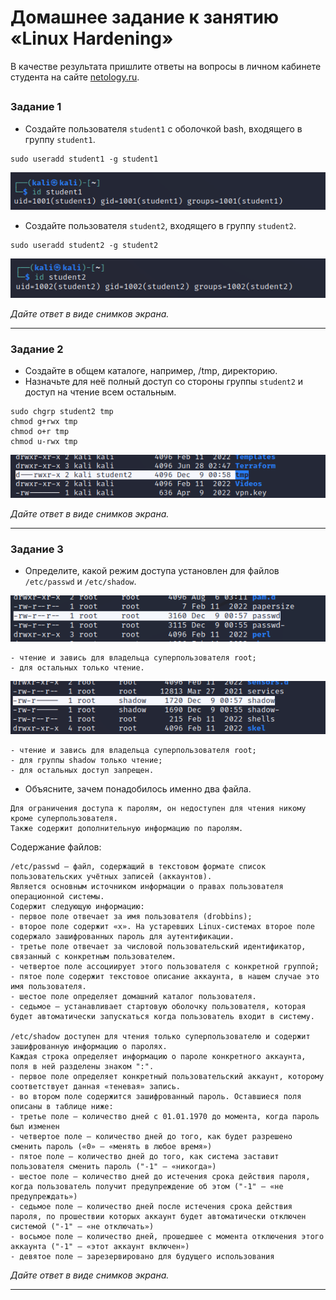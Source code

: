 # Домашнее задание к занятию «Linux Hardening»

В качестве результата пришлите ответы на вопросы в личном кабинете студента на сайте [netology.ru](https://netology.ru/).

## 

### Задание 1

- Создайте пользователя `student1` с оболочкой bash, входящего в группу `student1`.

```text
sudo useradd student1 -g student1
```

![](img/45/1-создан%20пользователь%20student1.png)

- Создайте пользователя `student2`, входящего в группу `student2`.

```text
sudo useradd student2 -g student2
```

![](img/45/2-создан%20второй%20пользователь.png)

*Дайте ответ в виде снимков экрана.*

------

### Задание 2

- Создайте в общем каталоге, например, /tmp, директорию.
- Назначьте для неё полный доступ со стороны группы `student2` и доступ на чтение всем остальным.

```text
sudo chgrp student2 tmp
chmod g+rwx tmp
chmod o+r tmp
chmod u-rwx tmp
```

![](img/45/8-доработанные%20права.png)

*Дайте ответ в виде снимков экрана.*

------

### Задание 3

- Определите, какой режим доступа установлен для файлов `/etc/passwd` и `/etc/shadow`.

![](img/45/4-passw.png)
```text
- чтение и завись для владельца суперпользователя root;
- для остальных только чтение.
```

![](img/45/5-shadow.png)
```text
- чтение и завись для владельца суперпользователя root;
- для группы shadow только чтение;
- для остальных доступ запрещен.
```

- Объясните, зачем понадобилось именно два файла. 

```text
Для ограничения доступа к паролям, он недоступен для чтения никому кроме суперпользователя.
Также содержит дополнительную информацию по паролям.
```

Содержание файлов:

```text
/etc/passwd — файл, содержащий в текстовом формате список пользовательских учётных записей (аккаунтов).
Является основным источником информации о правах пользователя операционной системы. 
Содержит следующую информацию:
- первое поле отвечает за имя пользователя (drobbins);
- второе поле содержит «x». На устаревших Linux-системах второе поле содержало зашифрованных пароль для аутентификации.
- третье поле отвечает за числовой пользовательский идентификатор, связанный с конкретным пользователем.
- четвертое поле ассоциирует этого пользователя с конкретной группой; 
- пятое поле содержит текстовое описание аккаунта, в нашем случае это имя пользователя.
- шестое поле определяет домашний каталог пользователя.
- седьмое — устанавливает стартовую оболочку пользователя, которая будет автоматически запускаться когда пользователь входит в систему.

/etc/shadow доступен для чтения только суперпользователю и содержит зашифрованную информацию о паролях. 
Каждая строка определяет информацию о пароле конкретного аккаунта, поля в ней разделены знаком ":".
- первое поле определяет конкретный пользовательский аккаунт, которому соответствует данная «теневая» запись. 
- во втором поле содержится зашифрованный пароль. Оставшиеся поля описаны в таблице ниже:
- третье поле — количество дней с 01.01.1970 до момента, когда пароль был изменен
- четвертое поле — количество дней до того, как будет разрешено сменить пароль («0» — «менять в любое время»)
- пятое поле — количество дней до того, как система заставит пользователя сменить пароль ("-1" — «никогда»)
- шестое поле — количество дней до истечения срока действия пароля, когда пользователь получит предупреждение об этом ("-1" — «не предупреждать»)
- седьмое поле — количество дней после истечения срока действия пароля, по прошествии которых аккаунт будет автоматически отключен системой ("-1" — «не отключать»)
- восьмое поле — количество дней, прошедшее с момента отключения этого аккаунта ("-1" — «этот аккаунт включен»)
- девятое поле — зарезервировано для будущего использования
```

*Дайте ответ в виде снимков экрана.*

------
